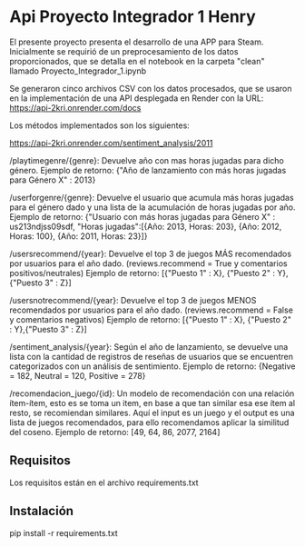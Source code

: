 # Api Proyecto Integrador 1 Henry
El presente proyecto presenta el desarrollo de una APP para Steam.
Inicialmente se requirió de un preprocesamiento de los datos proporcionados, que se detalla en el notebook en la carpeta "clean" llamado Proyecto_Integrador_1.ipynb

Se generaron cinco archivos CSV con los datos procesados, que se usaron en la implementación de una API desplegada en Render con la URL:
https://api-2kri.onrender.com/docs

Los métodos implementados son los siguientes:

https://api-2kri.onrender.com/sentiment_analysis/2011

/playtimegenre/{genre}: Devuelve año con mas horas jugadas para dicho género.
Ejemplo de retorno: {"Año de lanzamiento con más horas jugadas para Género X" : 2013}

/userforgenre/{genre}: Devuelve el usuario que acumula más horas jugadas para el género dado y una lista de la acumulación de horas jugadas por año.
Ejemplo de retorno: {"Usuario con más horas jugadas para Género X" : us213ndjss09sdf, "Horas jugadas":[{Año: 2013, Horas: 203}, {Año: 2012, Horas: 100}, {Año: 2011, Horas: 23}]}

/usersrecommend/{year}: Devuelve el top 3 de juegos MÁS recomendados por usuarios para el año dado. (reviews.recommend = True y comentarios positivos/neutrales)
Ejemplo de retorno: [{"Puesto 1" : X}, {"Puesto 2" : Y},{"Puesto 3" : Z}]

/usersnotrecommend/{year}: Devuelve el top 3 de juegos MENOS recomendados por usuarios para el año dado. (reviews.recommend = False y comentarios negativos)
Ejemplo de retorno: [{"Puesto 1" : X}, {"Puesto 2" : Y},{"Puesto 3" : Z}]

/sentiment_analysis/{year}: Según el año de lanzamiento, se devuelve una lista con la cantidad de registros de reseñas de usuarios que se encuentren categorizados con un análisis de sentimiento.
Ejemplo de retorno: {Negative = 182, Neutral = 120, Positive = 278}

/recomendacion_juego/{id}: Un modelo de recomendación con una relación ítem-ítem, esto es se toma un item, en base a que tan similar esa ese ítem al resto, se recomiendan similares. Aquí el input es un juego y el output es una lista de juegos recomendados, para ello recomendamos aplicar la similitud del coseno.
Ejemplo de retorno: [49, 64, 86, 2077, 2164]

## Requisitos

Los requisitos están en el archivo requirements.txt

## Instalación
pip install -r requirements.txt
